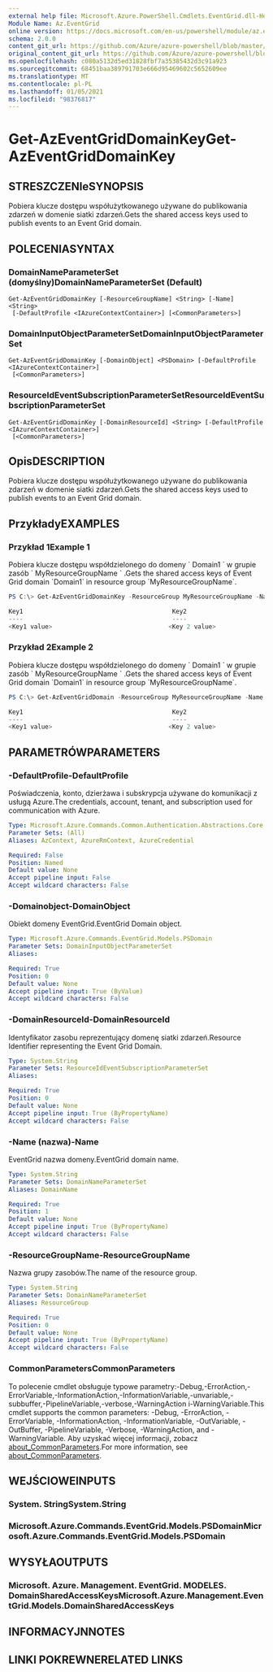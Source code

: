 ```yaml
---
external help file: Microsoft.Azure.PowerShell.Cmdlets.EventGrid.dll-Help.xml
Module Name: Az.EventGrid
online version: https://docs.microsoft.com/en-us/powershell/module/az.eventgrid/get-azeventgriddomainkey
schema: 2.0.0
content_git_url: https://github.com/Azure/azure-powershell/blob/master/src/EventGrid/EventGrid/help/Get-AzEventGridDomainKey.md
original_content_git_url: https://github.com/Azure/azure-powershell/blob/master/src/EventGrid/EventGrid/help/Get-AzEventGridDomainKey.md
ms.openlocfilehash: c080a5132d5ed31828fbf7a35385432d3c91a923
ms.sourcegitcommit: 68451baa389791703e666d95469602c5652609ee
ms.translationtype: MT
ms.contentlocale: pl-PL
ms.lasthandoff: 01/05/2021
ms.locfileid: "98376817"
---
```

# <span data-ttu-id="a3b4f-101">Get-AzEventGridDomainKey</span><span class="sxs-lookup"><span data-stu-id="a3b4f-101">Get-AzEventGridDomainKey</span></span>

## <span data-ttu-id="a3b4f-102">STRESZCZENIe</span><span class="sxs-lookup"><span data-stu-id="a3b4f-102">SYNOPSIS</span></span>
<span data-ttu-id="a3b4f-103">Pobiera klucze dostępu współużytkowanego używane do publikowania zdarzeń w domenie siatki zdarzeń.</span><span class="sxs-lookup"><span data-stu-id="a3b4f-103">Gets the shared access keys used to publish events to an Event Grid domain.</span></span>

## <span data-ttu-id="a3b4f-104">POLECENIA</span><span class="sxs-lookup"><span data-stu-id="a3b4f-104">SYNTAX</span></span>

### <span data-ttu-id="a3b4f-105">DomainNameParameterSet (domyślny)</span><span class="sxs-lookup"><span data-stu-id="a3b4f-105">DomainNameParameterSet (Default)</span></span>
```
Get-AzEventGridDomainKey [-ResourceGroupName] <String> [-Name] <String>
 [-DefaultProfile <IAzureContextContainer>] [<CommonParameters>]
```

### <span data-ttu-id="a3b4f-106">DomainInputObjectParameterSet</span><span class="sxs-lookup"><span data-stu-id="a3b4f-106">DomainInputObjectParameterSet</span></span>
```
Get-AzEventGridDomainKey [-DomainObject] <PSDomain> [-DefaultProfile <IAzureContextContainer>]
 [<CommonParameters>]
```

### <span data-ttu-id="a3b4f-107">ResourceIdEventSubscriptionParameterSet</span><span class="sxs-lookup"><span data-stu-id="a3b4f-107">ResourceIdEventSubscriptionParameterSet</span></span>
```
Get-AzEventGridDomainKey [-DomainResourceId] <String> [-DefaultProfile <IAzureContextContainer>]
 [<CommonParameters>]
```

## <span data-ttu-id="a3b4f-108">Opis</span><span class="sxs-lookup"><span data-stu-id="a3b4f-108">DESCRIPTION</span></span>
<span data-ttu-id="a3b4f-109">Pobiera klucze dostępu współużytkowanego używane do publikowania zdarzeń w domenie siatki zdarzeń.</span><span class="sxs-lookup"><span data-stu-id="a3b4f-109">Gets the shared access keys used to publish events to an Event Grid domain.</span></span>

## <span data-ttu-id="a3b4f-110">Przykłady</span><span class="sxs-lookup"><span data-stu-id="a3b4f-110">EXAMPLES</span></span>

### <span data-ttu-id="a3b4f-111">Przykład 1</span><span class="sxs-lookup"><span data-stu-id="a3b4f-111">Example 1</span></span>

<span data-ttu-id="a3b4f-112">Pobiera klucze dostępu współdzielonego do domeny \` Domain1 \` w grupie zasób \` MyResourceGroupName \` .</span><span class="sxs-lookup"><span data-stu-id="a3b4f-112">Gets the shared access keys of Event Grid domain \`Domain1\` in resource group \`MyResourceGroupName\`.</span></span>

```powershell
PS C:\> Get-AzEventGridDomainKey -ResourceGroup MyResourceGroupName -Name Domain1

Key1                                         Key2
----                                         ----
<Key1 value>                                <Key 2 value>
```

### <span data-ttu-id="a3b4f-113">Przykład 2</span><span class="sxs-lookup"><span data-stu-id="a3b4f-113">Example 2</span></span>

<span data-ttu-id="a3b4f-114">Pobiera klucze dostępu współdzielonego do domeny \` Domain1 \` w grupie zasób \` MyResourceGroupName \` .</span><span class="sxs-lookup"><span data-stu-id="a3b4f-114">Gets the shared access keys of Event Grid domain \`Domain1\` in resource group \`MyResourceGroupName\`.</span></span>

```powershell
PS C:\> Get-AzEventGridDomain -ResourceGroup MyResourceGroupName -Name Domain1 | Get-AzEventGridDomainKey

Key1                                         Key2
----                                         ----
<Key1 value>                                <Key 2 value>
```

## <span data-ttu-id="a3b4f-115">PARAMETRÓW</span><span class="sxs-lookup"><span data-stu-id="a3b4f-115">PARAMETERS</span></span>

### <span data-ttu-id="a3b4f-116">-DefaultProfile</span><span class="sxs-lookup"><span data-stu-id="a3b4f-116">-DefaultProfile</span></span>
<span data-ttu-id="a3b4f-117">Poświadczenia, konto, dzierżawa i subskrypcja używane do komunikacji z usługą Azure.</span><span class="sxs-lookup"><span data-stu-id="a3b4f-117">The credentials, account, tenant, and subscription used for communication with Azure.</span></span>

```yaml
Type: Microsoft.Azure.Commands.Common.Authentication.Abstractions.Core.IAzureContextContainer
Parameter Sets: (All)
Aliases: AzContext, AzureRmContext, AzureCredential

Required: False
Position: Named
Default value: None
Accept pipeline input: False
Accept wildcard characters: False
```

### <span data-ttu-id="a3b4f-118">-Domainobject</span><span class="sxs-lookup"><span data-stu-id="a3b4f-118">-DomainObject</span></span>
<span data-ttu-id="a3b4f-119">Obiekt domeny EventGrid.</span><span class="sxs-lookup"><span data-stu-id="a3b4f-119">EventGrid Domain object.</span></span>

```yaml
Type: Microsoft.Azure.Commands.EventGrid.Models.PSDomain
Parameter Sets: DomainInputObjectParameterSet
Aliases:

Required: True
Position: 0
Default value: None
Accept pipeline input: True (ByValue)
Accept wildcard characters: False
```

### <span data-ttu-id="a3b4f-120">-DomainResourceId</span><span class="sxs-lookup"><span data-stu-id="a3b4f-120">-DomainResourceId</span></span>
<span data-ttu-id="a3b4f-121">Identyfikator zasobu reprezentujący domenę siatki zdarzeń.</span><span class="sxs-lookup"><span data-stu-id="a3b4f-121">Resource Identifier representing the Event Grid Domain.</span></span>

```yaml
Type: System.String
Parameter Sets: ResourceIdEventSubscriptionParameterSet
Aliases:

Required: True
Position: 0
Default value: None
Accept pipeline input: True (ByPropertyName)
Accept wildcard characters: False
```

### <span data-ttu-id="a3b4f-122">-Name (nazwa)</span><span class="sxs-lookup"><span data-stu-id="a3b4f-122">-Name</span></span>
<span data-ttu-id="a3b4f-123">EventGrid nazwa domeny.</span><span class="sxs-lookup"><span data-stu-id="a3b4f-123">EventGrid domain name.</span></span>

```yaml
Type: System.String
Parameter Sets: DomainNameParameterSet
Aliases: DomainName

Required: True
Position: 1
Default value: None
Accept pipeline input: True (ByPropertyName)
Accept wildcard characters: False
```

### <span data-ttu-id="a3b4f-124">-ResourceGroupName</span><span class="sxs-lookup"><span data-stu-id="a3b4f-124">-ResourceGroupName</span></span>
<span data-ttu-id="a3b4f-125">Nazwa grupy zasobów.</span><span class="sxs-lookup"><span data-stu-id="a3b4f-125">The name of the resource group.</span></span>

```yaml
Type: System.String
Parameter Sets: DomainNameParameterSet
Aliases: ResourceGroup

Required: True
Position: 0
Default value: None
Accept pipeline input: True (ByPropertyName)
Accept wildcard characters: False
```

### <span data-ttu-id="a3b4f-126">CommonParameters</span><span class="sxs-lookup"><span data-stu-id="a3b4f-126">CommonParameters</span></span>
<span data-ttu-id="a3b4f-127">To polecenie cmdlet obsługuje typowe parametry:-Debug,-ErrorAction,-ErrorVariable,-InformationAction,-InformationVariable,-unvariable,-subbuffer,-PipelineVariable,-verbose,-WarningAction i-WarningVariable.</span><span class="sxs-lookup"><span data-stu-id="a3b4f-127">This cmdlet supports the common parameters: -Debug, -ErrorAction, -ErrorVariable, -InformationAction, -InformationVariable, -OutVariable, -OutBuffer, -PipelineVariable, -Verbose, -WarningAction, and -WarningVariable.</span></span> <span data-ttu-id="a3b4f-128">Aby uzyskać więcej informacji, zobacz [about_CommonParameters](http://go.microsoft.com/fwlink/?LinkID=113216).</span><span class="sxs-lookup"><span data-stu-id="a3b4f-128">For more information, see [about_CommonParameters](http://go.microsoft.com/fwlink/?LinkID=113216).</span></span>

## <span data-ttu-id="a3b4f-129">WEJŚCIOWE</span><span class="sxs-lookup"><span data-stu-id="a3b4f-129">INPUTS</span></span>

### <span data-ttu-id="a3b4f-130">System. String</span><span class="sxs-lookup"><span data-stu-id="a3b4f-130">System.String</span></span>

### <span data-ttu-id="a3b4f-131">Microsoft.Azure.Commands.EventGrid.Models.PSDomain</span><span class="sxs-lookup"><span data-stu-id="a3b4f-131">Microsoft.Azure.Commands.EventGrid.Models.PSDomain</span></span>

## <span data-ttu-id="a3b4f-132">WYSYŁA</span><span class="sxs-lookup"><span data-stu-id="a3b4f-132">OUTPUTS</span></span>

### <span data-ttu-id="a3b4f-133">Microsoft. Azure. Management. EventGrid. MODELES. DomainSharedAccessKeys</span><span class="sxs-lookup"><span data-stu-id="a3b4f-133">Microsoft.Azure.Management.EventGrid.Models.DomainSharedAccessKeys</span></span>

## <span data-ttu-id="a3b4f-134">INFORMACYJN</span><span class="sxs-lookup"><span data-stu-id="a3b4f-134">NOTES</span></span>

## <span data-ttu-id="a3b4f-135">LINKI POKREWNE</span><span class="sxs-lookup"><span data-stu-id="a3b4f-135">RELATED LINKS</span></span>
